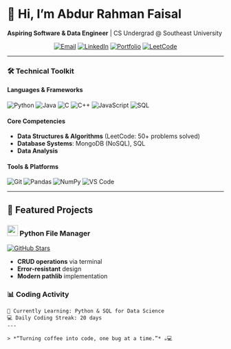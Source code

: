 # 👋 Hi, I’m Abdur Rahman Faisal  
**Aspiring Software & Data Engineer** | CS Undergrad @ Southeast University  

<div align="center">

[![Email](https://img.shields.io/badge/📨_Email-arfaisal463%40gmail.com-EA4335?style=for-the-badge&logo=gmail&logoColor=white)](mailto:arfaisal463@gmail.com)
[![LinkedIn](https://img.shields.io/badge/👔_LinkedIn-0A66C2?style=for-the-badge&logo=linkedin)](https://linkedin.com/in/abdur-rahman-faisal)
[![Portfolio](https://img.shields.io/badge/🌐_Portfolio-FF7139?style=for-the-badge&logo=vercel&logoColor=white)](https://arfaisal043.github.io/faisal.com)
[![LeetCode](https://img.shields.io/badge/💻_LeetCode-FFA116?style=for-the-badge&logo=leetcode)](https://leetcode.com/yourprofile)

</div>

---

### 🛠️ **Technical Toolkit**  
#### **Languages & Frameworks**  
![Python](https://img.shields.io/badge/Python-3776AB?logo=python&logoColor=white)
![Java](https://img.shields.io/badge/Java-007396?logo=java&logoColor=white)
![C](https://img.shields.io/badge/C-A8B9CC?logo=c&logoColor=black)
![C++](https://img.shields.io/badge/C++-00599C?logo=c%2B%2B&logoColor=white)
![JavaScript](https://img.shields.io/badge/JavaScript-F7DF1E?logo=javascript&logoColor=black)
![SQL](https://img.shields.io/badge/SQL-4479A1?logo=postgresql&logoColor=white)

#### **Core Competencies**  
- **Data Structures & Algorithms** (LeetCode: 50+ problems solved)  
- **Database Systems**: MongoDB (NoSQL), SQL  
- **Data Analysis**   

#### **Tools & Platforms**  
![Git](https://img.shields.io/badge/Git-F05032?logo=git&logoColor=white)
![Pandas](https://img.shields.io/badge/Pandas-150458?logo=pandas&logoColor=white)
![NumPy](https://img.shields.io/badge/NumPy-013243?logo=numpy&logoColor=white)
![VS Code](https://img.shields.io/badge/VS_Code-007ACC?logo=visual-studio-code&logoColor=white)
 

---

## 🚀 **Featured Projects**
### <img src="https://cdn-icons-png.flaticon.com/512/2331/2331966.png" width="25"> Python File Manager
[![GitHub Stars](https://img.shields.io/github/stars/arFaisal043/Python-CRUD-Project?style=social)](https://github.com/arFaisal043/Python-CRUD-Project)
- **CRUD operations** via terminal
- **Error-resistant** design
- **Modern pathlib** implementation


### 📊 **Coding Activity**  
```text
🌱 Currently Learning: Python & SQL for Data Science  
💻 Daily Coding Streak: 20 days  
---

> *“Turning coffee into code, one bug at a time.”* ☕💻  



